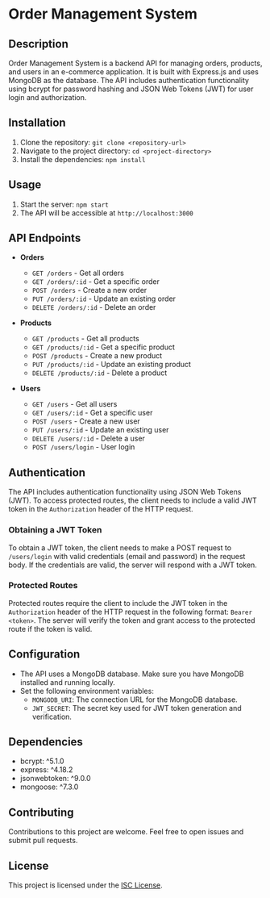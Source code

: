 # Order Management System

## Description

Order Management System is a backend API for managing orders, products, and users in an e-commerce application. It is built with Express.js and uses MongoDB as the database. The API includes authentication functionality using bcrypt for password hashing and JSON Web Tokens (JWT) for user login and authorization.

## Installation

1. Clone the repository: `git clone <repository-url>`
2. Navigate to the project directory: `cd <project-directory>`
3. Install the dependencies: `npm install`

## Usage

1. Start the server: `npm start`
2. The API will be accessible at `http://localhost:3000`

## API Endpoints

- **Orders**
  - `GET /orders` - Get all orders
  - `GET /orders/:id` - Get a specific order
  - `POST /orders` - Create a new order
  - `PUT /orders/:id` - Update an existing order
  - `DELETE /orders/:id` - Delete an order

- **Products**
  - `GET /products` - Get all products
  - `GET /products/:id` - Get a specific product
  - `POST /products` - Create a new product
  - `PUT /products/:id` - Update an existing product
  - `DELETE /products/:id` - Delete a product

- **Users**
  - `GET /users` - Get all users
  - `GET /users/:id` - Get a specific user
  - `POST /users` - Create a new user
  - `PUT /users/:id` - Update an existing user
  - `DELETE /users/:id` - Delete a user
  - `POST /users/login` - User login

## Authentication

The API includes authentication functionality using JSON Web Tokens (JWT). To access protected routes, the client needs to include a valid JWT token in the `Authorization` header of the HTTP request.

### Obtaining a JWT Token

To obtain a JWT token, the client needs to make a POST request to `/users/login` with valid credentials (email and password) in the request body. If the credentials are valid, the server will respond with a JWT token.

### Protected Routes

Protected routes require the client to include the JWT token in the `Authorization` header of the HTTP request in the following format: `Bearer <token>`. The server will verify the token and grant access to the protected route if the token is valid.

## Configuration

- The API uses a MongoDB database. Make sure you have MongoDB installed and running locally.
- Set the following environment variables:
  - `MONGODB_URI`: The connection URL for the MongoDB database.
  - `JWT_SECRET`: The secret key used for JWT token generation and verification.

## Dependencies

- bcrypt: ^5.1.0
- express: ^4.18.2
- jsonwebtoken: ^9.0.0
- mongoose: ^7.3.0

## Contributing

Contributions to this project are welcome. Feel free to open issues and submit pull requests.

## License

This project is licensed under the [ISC License](LICENSE).
